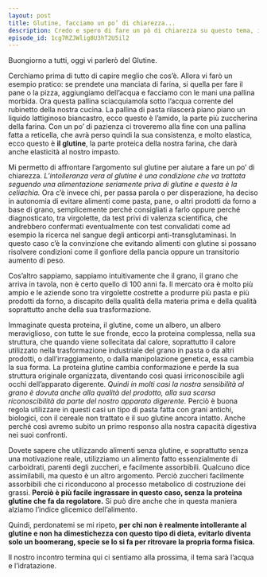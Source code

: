 ```yaml
---
layout: post
title: Glutine, facciamo un po’ di chiarezza...
description: Credo e spero di fare un pò di chiarezza su questo tema, in realtà molto importante per alcuni ed entrato alla ribalta per altri... probabilmente in diversi casi solo a fini commerciali...
episode_id: 1cg7RZJWlig8U3hT2U5il2
---
```


Buongiorno a tutti, oggi vi parlerò del Glutine.

Cerchiamo prima di tutto di capire meglio che cos’è. Allora vi farò un esempio pratico: se prendete una manciata di farina, si quella per fare il pane o la pizza, aggiungiamo dell’acqua e facciamo con le mani una pallina morbida. Ora questa pallina sciacquiamola sotto l’acqua corrente del rubinetto della nostra cucina. La pallina di pasta rilascerà piano piano un liquido lattiginoso biancastro, ecco questo è l’amido, la parte più zuccherina della farina. Con un po’ di pazienza ci troveremo alla fine con una pallina fatta a reticella, che avrà perso quindi la sua consistenza, e molto elastica, ecco questo è **il glutine**, la parte proteica della nostra farina, che darà anche elasticità al nostro impasto.

Mi permetto di affrontare l’argomento sul glutine per aiutare a fare un po’ di chiarezza. *L’intolleranza vera al glutine è una condizione che va trattata seguendo una alimentazione seriamente priva di glutine e questa è la celiachia.* Ora c’è invece chi, per passa parola o per disperazione, ha deciso in autonomia di evitare alimenti come pasta, pane, o altri prodotti da forno a base di grano, semplicemente perché consigliati a farlo oppure perché diagnosticato, tra virgolette, da test privi di valenza scientifica, che andrebbero confermati eventualmente con test convalidati come ad esempio la ricerca nel sangue degli anticorpi anti-transglutaminasi. In questo caso c’è la convinzione che evitando alimenti con glutine si possano risolvere condizioni come il gonfiore della pancia oppure un transitorio aumento di peso.

Cos’altro sappiamo, sappiamo intuitivamente che il grano, il grano che arriva in tavola, non è certo quello di 100 anni fa. Il mercato ora è molto più ampio e le aziende sono tra virgolette costrette a produrre più pasta e più prodotti da forno, a discapito della qualità della materia prima e della qualità soprattutto anche della sua trasformazione.

Immaginate questa proteina, il glutine, come un albero, un albero meraviglioso, con tutte le sue fronde, ecco la proteina complessa, nella sua struttura, che quando viene sollecitata dal calore, soprattutto il calore utilizzato nella trasformazione industriale del grano in pasta o da altri prodotti, o dall’irraggiamento, o dalla manipolazione genetica, essa cambia la sua forma. La proteina glutine cambia conformazione e perde la sua struttura originale organizzata, diventando così quasi irriconoscibile agli occhi dell’apparato digerente. *Quindi in molti casi la nostra sensibilità al grano è dovuta anche alla qualità del prodotto, alla sua scarsa riconoscibilità da parte del nostro apparato digerente.* Perciò è buona regola utilizzare in questi casi un tipo di pasta fatta con grani antichi, biologici, con il cereale non trattato e il suo glutine ancora intatto. Anche perché così avremo subito un primo responso alla nostra capacità digestiva nei suoi confronti.

Dovete sapere che utilizzando alimenti senza glutine, e soprattutto senza una motivazione reale, utilizziamo un alimento fatto essenzialmente di carboidrati, parenti degli zuccheri, e facilmente assorbibili. Qualcuno dice assimilabili, ma questo è un altro argomento. Perciò zuccheri facilmente assorbibili che ci riconducono al processo metabolico di costruzione dei grassi. **Perciò è più facile ingrassare in questo caso, senza la proteina glutine che fa da regolatore.** Si può dire anche che in questa maniera alziamo l’indice glicemico dell’alimento.

Quindi, perdonatemi se mi ripeto, **per chi non è realmente intollerante al glutine e non ha dimestichezza con questo tipo di dieta, evitarlo diventa solo un boomerang, specie se lo si fa per ritrovare la propria forma fisica.**

Il nostro incontro termina qui ci sentiamo alla prossima, il tema sarà l’acqua e l’idratazione.
